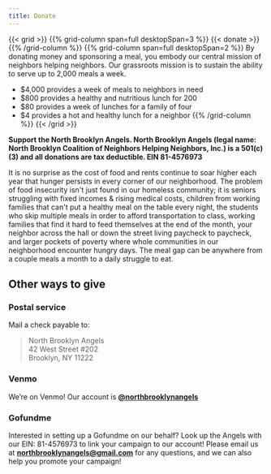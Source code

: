 ```yaml
---
title: Donate
---
```


{{< grid >}}
{{% grid-column span=full desktopSpan=3 %}}
{{< donate >}}
{{% /grid-column %}}
{{% grid-column span=full desktopSpan=2 %}}
By donating money and sponsoring a meal, you embody our central mission of neighbors helping neighbors. Our grassroots mission is to sustain the ability to serve up to 2,000 meals a week. 

* $4,000 provides a week of meals to neighbors in need
* $800 provides a healthy and nutritious lunch for 200
* $80 provides a week of lunches for a family of four
* $4 provides a hot and healthy lunch for a neighbor
{{% /grid-column %}}
{{< /grid >}}

**Support the North Brooklyn Angels. North Brooklyn Angels (legal name: North Brooklyn Coalition of Neighbors Helping Neighbors, Inc.) is a 501(c)(3) and all donations are tax deductible. EIN 81-4576973​**

It is no surprise as the cost of food and rents continue to soar higher each year that hunger persists in every corner of our neighborhood. The problem of food insecurity isn't just found in our homeless community; it is seniors struggling with fixed incomes & rising medical costs, children from working families that can't put a healthy meal on the table every night, the students who skip multiple meals in order to afford transportation to class, working families that find it hard to feed themselves at the end of the month, your neighbor across the hall or down the street living paycheck to paycheck, and larger pockets of poverty where whole communities in our neighborhood encounter hungry days. The meal gap can be anywhere from a couple meals a month to a daily struggle to eat.

## Other ways to give
 
### Postal service

Mail a check payable to:

> North Brooklyn Angels  
> 42 West Street #202  
> Brooklyn, NY 11222

### Venmo

We’re on Venmo! Our account is [**@northbrooklynangels**](https://venmo.com/northbrooklynangels)

### Gofundme

Interested in setting up a Gofundme on our behalf? Look up the Angels with our EIN: 81-4576973​ to link your campaign to our account! Please email us at [**northbrooklynangels@gmail.com**](mailto:northbrooklynangels@gmail.com) for any questions, and we can also help you promote your campaign!